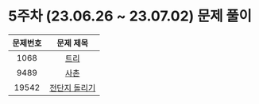# 5주차 (23.06.26 ~ 23.07.02) 문제 풀이

| 문제번호 | 문제 제목 
| :--: | :--: |
| 1068 | [트리](https://www.acmicpc.net/problem/1068) | 
| 9489 | [사촌](https://www.acmicpc.net/problem/9489) | 
| 19542 | [전단지 돌리기](https://www.acmicpc.net/problem/19542) |
